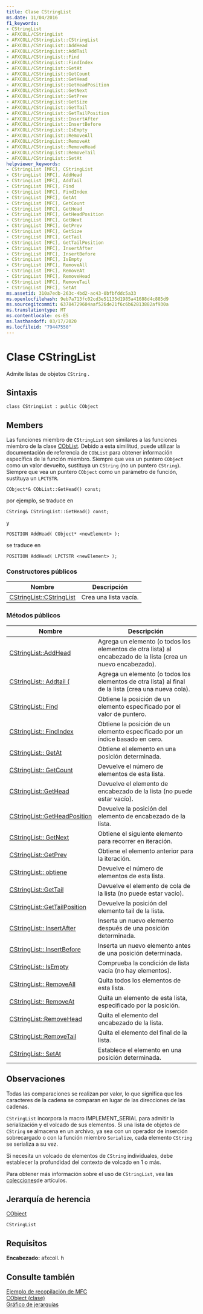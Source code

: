 ```yaml
---
title: Clase CStringList
ms.date: 11/04/2016
f1_keywords:
- CStringList
- AFXCOLL/CStringList
- AFXCOLL/CStringList::CStringList
- AFXCOLL/CStringList::AddHead
- AFXCOLL/CStringList::AddTail
- AFXCOLL/CStringList::Find
- AFXCOLL/CStringList::FindIndex
- AFXCOLL/CStringList::GetAt
- AFXCOLL/CStringList::GetCount
- AFXCOLL/CStringList::GetHead
- AFXCOLL/CStringList::GetHeadPosition
- AFXCOLL/CStringList::GetNext
- AFXCOLL/CStringList::GetPrev
- AFXCOLL/CStringList::GetSize
- AFXCOLL/CStringList::GetTail
- AFXCOLL/CStringList::GetTailPosition
- AFXCOLL/CStringList::InsertAfter
- AFXCOLL/CStringList::InsertBefore
- AFXCOLL/CStringList::IsEmpty
- AFXCOLL/CStringList::RemoveAll
- AFXCOLL/CStringList::RemoveAt
- AFXCOLL/CStringList::RemoveHead
- AFXCOLL/CStringList::RemoveTail
- AFXCOLL/CStringList::SetAt
helpviewer_keywords:
- CStringList [MFC], CStringList
- CStringList [MFC], AddHead
- CStringList [MFC], AddTail
- CStringList [MFC], Find
- CStringList [MFC], FindIndex
- CStringList [MFC], GetAt
- CStringList [MFC], GetCount
- CStringList [MFC], GetHead
- CStringList [MFC], GetHeadPosition
- CStringList [MFC], GetNext
- CStringList [MFC], GetPrev
- CStringList [MFC], GetSize
- CStringList [MFC], GetTail
- CStringList [MFC], GetTailPosition
- CStringList [MFC], InsertAfter
- CStringList [MFC], InsertBefore
- CStringList [MFC], IsEmpty
- CStringList [MFC], RemoveAll
- CStringList [MFC], RemoveAt
- CStringList [MFC], RemoveHead
- CStringList [MFC], RemoveTail
- CStringList [MFC], SetAt
ms.assetid: 310a7edb-263c-4bd2-ac43-0bfbfddc5a33
ms.openlocfilehash: 9eb7a713fc02cd3e51135d1985a41688d4c885d9
ms.sourcegitcommit: 63784729604aaf526de21f6c6b62813882af930a
ms.translationtype: MT
ms.contentlocale: es-ES
ms.lasthandoff: 03/17/2020
ms.locfileid: "79447550"
---
```

# <a name="cstringlist-class"></a>Clase CStringList

Admite listas de objetos `CString` .

## <a name="syntax"></a>Sintaxis

```
class CStringList : public CObject
```

## <a name="members"></a>Members

Las funciones miembro de `CStringList` son similares a las funciones miembro de la clase [CObList](../../mfc/reference/coblist-class.md). Debido a esta similitud, puede utilizar la documentación de referencia de `CObList` para obtener información específica de la función miembro. Siempre que vea un puntero `CObject` como un valor devuelto, sustituya un `CString` (no un puntero `CString`). Siempre que vea un puntero `CObject` como un parámetro de función, sustituya un `LPCTSTR`.

`CObject*& CObList::GetHead() const;`

por ejemplo, se traduce en

`CString& CStringList::GetHead() const;`

y

`POSITION AddHead( CObject* <newElement> );`

se traduce en

`POSITION AddHead( LPCTSTR <newElement> );`

### <a name="public-constructors"></a>Constructores públicos

|Nombre|Descripción|
|----------|-----------------|
|[CStringList::CStringList](../../mfc/reference/coblist-class.md#coblist)|Crea una lista vacía.|

### <a name="public-methods"></a>Métodos públicos

|Nombre|Descripción|
|----------|-----------------|
|[CStringList::AddHead](../../mfc/reference/coblist-class.md#addhead)|Agrega un elemento (o todos los elementos de otra lista) al encabezado de la lista (crea un nuevo encabezado).|
|[CStringList:: Addtail (](../../mfc/reference/coblist-class.md#addtail)|Agrega un elemento (o todos los elementos de otra lista) al final de la lista (crea una nueva cola).|
|[CStringList:: Find](../../mfc/reference/coblist-class.md#find)|Obtiene la posición de un elemento especificado por el valor de puntero.|
|[CStringList:: FindIndex](../../mfc/reference/coblist-class.md#findindex)|Obtiene la posición de un elemento especificado por un índice basado en cero.|
|[CStringList:: GetAt](../../mfc/reference/coblist-class.md#getat)|Obtiene el elemento en una posición determinada.|
|[CStringList:: GetCount](../../mfc/reference/coblist-class.md#getcount)|Devuelve el número de elementos de esta lista.|
|[CStringList::GetHead](../../mfc/reference/coblist-class.md#gethead)|Devuelve el elemento de encabezado de la lista (no puede estar vacío).|
|[CStringList::GetHeadPosition](../../mfc/reference/coblist-class.md#getheadposition)|Devuelve la posición del elemento de encabezado de la lista.|
|[CStringList:: GetNext](../../mfc/reference/coblist-class.md#getnext)|Obtiene el siguiente elemento para recorrer en iteración.|
|[CStringList::GetPrev](../../mfc/reference/coblist-class.md#getprev)|Obtiene el elemento anterior para la iteración.|
|[CStringList:: obtiene](../../mfc/reference/coblist-class.md#getsize)|Devuelve el número de elementos de esta lista.|
|[CStringList::GetTail](../../mfc/reference/coblist-class.md#gettail)|Devuelve el elemento de cola de la lista (no puede estar vacío).|
|[CStringList::GetTailPosition](../../mfc/reference/coblist-class.md#gettailposition)|Devuelve la posición del elemento tail de la lista.|
|[CStringList:: InsertAfter](../../mfc/reference/coblist-class.md#insertafter)|Inserta un nuevo elemento después de una posición determinada.|
|[CStringList:: InsertBefore](../../mfc/reference/coblist-class.md#insertbefore)|Inserta un nuevo elemento antes de una posición determinada.|
|[CStringList:: IsEmpty](../../mfc/reference/coblist-class.md#isempty)|Comprueba la condición de lista vacía (no hay elementos).|
|[CStringList:: RemoveAll](../../mfc/reference/coblist-class.md#removeall)|Quita todos los elementos de esta lista.|
|[CStringList:: RemoveAt](../../mfc/reference/coblist-class.md#removeat)|Quita un elemento de esta lista, especificado por la posición.|
|[CStringList::RemoveHead](../../mfc/reference/coblist-class.md#removehead)|Quita el elemento del encabezado de la lista.|
|[CStringList::RemoveTail](../../mfc/reference/coblist-class.md#removetail)|Quita el elemento del final de la lista.|
|[CStringList:: SetAt](../../mfc/reference/coblist-class.md#setat)|Establece el elemento en una posición determinada.|

## <a name="remarks"></a>Observaciones

Todas las comparaciones se realizan por valor, lo que significa que los caracteres de la cadena se comparan en lugar de las direcciones de las cadenas.

`CStringList` incorpora la macro IMPLEMENT_SERIAL para admitir la serialización y el volcado de sus elementos. Si una lista de objetos de `CString` se almacena en un archivo, ya sea con un operador de inserción sobrecargado o con la función miembro `Serialize`, cada elemento `CString` se serializa a su vez.

Si necesita un volcado de elementos de `CString` individuales, debe establecer la profundidad del contexto de volcado en 1 o más.

Para obtener más información sobre el uso de `CStringList`, vea las [colecciones](../../mfc/collections.md)de artículos.

## <a name="inheritance-hierarchy"></a>Jerarquía de herencia

[CObject](../../mfc/reference/cobject-class.md)

`CStringList`

## <a name="requirements"></a>Requisitos

**Encabezado:** afxcoll. h

## <a name="see-also"></a>Consulte también

[Ejemplo de recopilación de MFC](../../overview/visual-cpp-samples.md)<br/>
[CObject (clase)](../../mfc/reference/cobject-class.md)<br/>
[Gráfico de jerarquías](../../mfc/hierarchy-chart.md)

